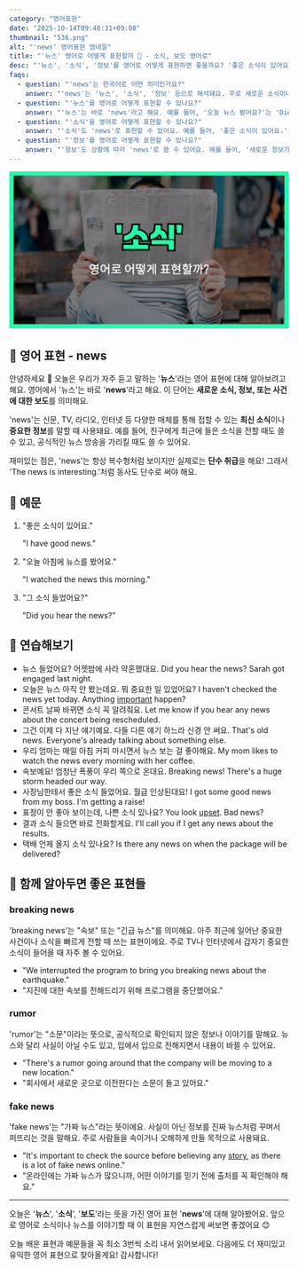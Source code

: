 ```yaml
---
category: "영어표현"
date: "2025-10-14T09:48:31+09:00"
thumbnail: "536.png"
alt: "'news' 영어표현 썸네일"
title: "'뉴스' 영어로 어떻게 표현할까 📰 - 소식, 보도 영어로"
desc: "'뉴스', '소식', '정보'를 영어로 어떻게 표현하면 좋을까요? '좋은 소식이 있어요.', '오늘 뉴스 봤어요?' 등을 영어로 표현하는 법을 배워봅시다. 다양한 예문을 통해서 연습하고 본인의 표현으로 만들어 보세요."
faqs: 
  - question: "'news'는 한국어로 어떤 의미인가요?"
    answer: "'news'는 '뉴스', '소식', '정보' 등으로 해석돼요. 주로 새로운 소식이나 정보를 전달할 때 쓰여요."
  - question: "'뉴스'를 영어로 어떻게 표현할 수 있나요?"
    answer: "'뉴스'는 바로 'news'라고 해요. 예를 들어, '오늘 뉴스 봤어요?'는 'Did you watch the news today?'라고 말해요."
  - question: "'소식'을 영어로 어떻게 표현할 수 있나요?"
    answer: "'소식'도 'news'로 표현할 수 있어요. 예를 들어, '좋은 소식이 있어요.'는 'I have some good news.'라고 해요."
  - question: "'정보'를 영어로 어떻게 표현할 수 있나요?"
    answer: "'정보'도 상황에 따라 'news'로 쓸 수 있어요. 예를 들어, '새로운 정보가 있나요?'는 'Is there any news?'라고 말할 수 있어요."
---
```


!['news' 영어표현](./536.png)

## 🌟 영어 표현 - news

안녕하세요 👋 오늘은 우리가 자주 듣고 말하는 '**뉴스**'라는 영어 표현에 대해 알아보려고 해요. 영어에서 '뉴스'는 바로 '**news**'라고 해요. 이 단어는 **새로운 소식, 정보, 또는 사건에 대한 보도**를 의미해요.

'news'는 신문, TV, 라디오, 인터넷 등 다양한 매체를 통해 접할 수 있는 **최신 소식**이나 **중요한 정보**를 말할 때 사용돼요. 예를 들어, 친구에게 최근에 들은 소식을 전할 때도 쓸 수 있고, 공식적인 뉴스 방송을 가리킬 때도 쓸 수 있어요.

재미있는 점은, 'news'는 항상 복수형처럼 보이지만 실제로는 **단수 취급**을 해요! 그래서 'The news is interesting.'처럼 동사도 단수로 써야 해요.

## 📖 예문

1. "좋은 소식이 있어요."

   "I have good news."

2. "오늘 아침에 뉴스를 봤어요."

   "I watched the news this morning."

3. "그 소식 들었어요?"

   "Did you hear the news?"



## 💬 연습해보기

<ul data-interactive-list>

  <li data-interactive-item>
    <span data-toggler>뉴스 들었어요? 어젯밤에 사라 약혼했대요.</span>
    <span data-answer>Did you hear the news? Sarah got engaged last night.</span>
  </li>

  <li data-interactive-item>
    <span data-toggler>오늘은 뉴스 아직 안 봤는데요. 뭐 중요한 일 있었어요?</span>
    <span data-answer>I haven't checked the news yet today. Anything <a href="/blog/in-english/318.important/">important</a> happen?</span>
  </li>

  <li data-interactive-item>
    <span data-toggler>콘서트 날짜 바뀌면 소식 꼭 알려줘요.</span>
    <span data-answer>Let me know if you hear any news about the concert being rescheduled.</span>
  </li>

  <li data-interactive-item>
    <span data-toggler>그건 이제 다 지난 얘기예요. 다들 다른 얘기 하느라 신경 안 써요.</span>
    <span data-answer>That's old news. Everyone's already talking about something else.</span>
  </li>

  <li data-interactive-item>
    <span data-toggler>우리 엄마는 매일 아침 커피 마시면서 뉴스 보는 걸 좋아해요.</span>
    <span data-answer>My mom likes to watch the news every morning with her coffee.</span>
  </li>

  <li data-interactive-item>
    <span data-toggler>속보예요! 엄청난 폭풍이 우리 쪽으로 온대요.</span>
    <span data-answer>Breaking news! There's a huge storm headed our way.</span>
  </li>

  <li data-interactive-item>
    <span data-toggler>사장님한테서 좋은 소식 들었어요. 월급 인상된대요!</span>
    <span data-answer>I got some good news from my boss. I'm getting a raise!</span>
  </li>

  <li data-interactive-item>
    <span data-toggler>표정이 안 좋아 보이는데, 나쁜 소식 있나요?</span>
    <span data-answer>You look <a href="/blog/in-english/395.upset/">upset</a>. Bad news?</span>
  </li>

  <li data-interactive-item>
    <span data-toggler>결과 소식 들으면 바로 전화할게요.</span>
    <span data-answer>I'll call you if I get any news about the results.</span>
  </li>

  <li data-interactive-item>
    <span data-toggler>택배 언제 올지 소식 있나요?</span>
    <span data-answer>Is there any news on when the package will be delivered?</span>
  </li>

</ul>

## 🤝 함께 알아두면 좋은 표현들

### breaking news

'breaking news'는 "속보" 또는 "긴급 뉴스"를 의미해요. 아주 최근에 일어난 중요한 사건이나 소식을 빠르게 전할 때 쓰는 표현이에요. 주로 TV나 인터넷에서 갑자기 중요한 소식이 들어올 때 자주 볼 수 있어요.

- "We interrupted the program to bring you breaking news about the earthquake."
- "지진에 대한 속보를 전해드리기 위해 프로그램을 중단했어요."

### rumor

'rumor'는 "소문"이라는 뜻으로, 공식적으로 확인되지 않은 정보나 이야기를 말해요. 뉴스와 달리 사실이 아닐 수도 있고, 입에서 입으로 전해지면서 내용이 바뀔 수 있어요.

- "There's a rumor going around that the company will be moving to a new location."
- "회사에서 새로운 곳으로 이전한다는 소문이 돌고 있어요."

### fake news

'fake news'는 "가짜 뉴스"라는 뜻이에요. 사실이 아닌 정보를 진짜 뉴스처럼 꾸며서 퍼뜨리는 것을 말해요. 주로 사람들을 속이거나 오해하게 만들 목적으로 사용돼요.

- "It's important to check the source before believing any [story](/blog/in-english/537.story/), as there is a lot of fake news online."
- "온라인에는 가짜 뉴스가 많으니까, 어떤 이야기를 믿기 전에 출처를 꼭 확인해야 해요."

---

오늘은 '**뉴스**', '**소식**', '**보도**'라는 뜻을 가진 영어 표현 '**news**'에 대해 알아봤어요. 앞으로 영어로 소식이나 뉴스를 이야기할 때 이 표현을 자연스럽게 써보면 좋겠어요 😊

오늘 배운 표현과 예문들을 꼭 최소 3번씩 소리 내서 읽어보세요. 다음에도 더 재미있고 유익한 영어 표현으로 찾아올게요! 감사합니다!

